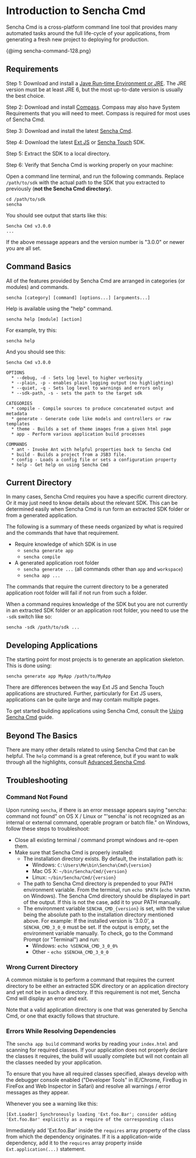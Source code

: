 # Introduction to Sencha Cmd

Sencha Cmd is a cross-platform command line tool that provides many automated tasks
around the full life-cycle of your applications, from generating a fresh new project to
deploying for production.

{@img sencha-command-128.png}

## Requirements

Step 1: Download and install a [Jave Run-time Environment or JRE](http://www.oracle.com/technetwork/java/javase/downloads/index.html).
The JRE version must be at least JRE 6, but the most up-to-date version is usually the best choice.

Step 2: Download and install [Compass](http://compass-style.org/). Compass may also have
System Requirements that you will need to meet. Compass is required for most uses of
Sencha Cmd.

Step 3: Download and install the latest [Sencha Cmd](http://www.sencha.com/products/sdk-tools).

Step 4: Download the latest [Ext JS](http://www.sencha.com/products/extjs/) or
[Sencha Touch](http://www.sencha.com/products/touch/) SDK.

Step 5: Extract the SDK to a local directory.

Step 6: Verify that Sencha Cmd is working properly on your machine:

Open a command line terminal, and run the following commands. Replace `/path/to/sdk` with
the actual path to the SDK that you extracted to previously (**not the Sencha Cmd
directory**).

    cd /path/to/sdk
    sencha

You should see output that starts like this:

    Sencha Cmd v3.0.0
    ...

If the above message appears and the version number is "3.0.0" or newer you are all set.

## Command Basics

All of the features provided by Sencha Cmd are arranged in categories (or modules) and
commands.

    sencha [category] [command] [options...] [arguments...]

Help is available using the "help" command.

    sencha help [module] [action]

For example, try this:

    sencha help

And you should see this:

    Sencha Cmd v3.0.0

    OPTIONS
      * --debug, -d - Sets log level to higher verbosity
      * --plain, -p - enables plain logging output (no highlighting)
      * --quiet, -q - Sets log level to warnings and errors only
      * --sdk-path, -s - sets the path to the target sdk

    CATEGORIES
      * compile - Compile sources to produce concatenated output and metadata
      * generate - Generate code like models and controllers or raw templates
      * theme - Builds a set of theme images from a given html page
      * app - Perform various application build processes

    COMMANDS
      * ant - Invoke Ant with helpful properties back to Sencha Cmd
      * build - Builds a project from a JSB3 file.
      * config - Loads a config file or sets a configuration property
      * help - Get help on using Sencha Cmd

## Current Directory

In many cases, Sencha Cmd requires you have a specific current directory. Or it may just
need to know details about the relevant SDK. This can be determined easily when Sencha Cmd
is run form an extracted SDK folder or from a generated application.

The following is a summary of these needs organized by what is required and the commands
that have that requirement.

 * Require knowledge of which SDK is in use
    * `sencha generate app`
    * `sencha compile`
 * A generated application root folder
    * `sencha generate ...` (all commands other than `app` and `workspace`)
    * `sencha app ...`

The commands that require the current directory to be a generated application root folder
will fail if not run from such a folder.

When a command requires knowledge of the SDK but you are not currently in an extracted SDK
folder or an application root folder, you need to use the `-sdk` switch like so:

    sencha -sdk /path/to/sdk ...

## Developing Applications

The starting point for most projects is to generate an application skeleton. This is done
using:

    sencha generate app MyApp /path/to/MyApp

There are differences between the way Ext JS and Sencha Touch applications are structured.
Further, particularly for Ext JS users, applications can be quite large and may contain
multiple pages.

To get started building applications using Sencha Cmd, consult the
[Using Sencha Cmd](#/guide/command_app) guide.

## Beyond The Basics

There are many other details related to using Sencha Cmd that can be helpful. The `help`
command is a great reference, but if you want to walk through all the highlights, consult
[Advanced Sencha Cmd](#/guide/command_advanced).

## Troubleshooting

### Command Not Found

Upon running `sencha`, if there is an error message appears saying "sencha: command not found"
on OS X / Linux or "'sencha' is not recognized as an internal or external command, operable
program or batch file." on Windows, follow these steps to troubleshoot:

- Close all existing terminal / command prompt windows and re-open them. 
- Make sure that Sencha Cmd is properly installed:
    - The installation directory exists. By default, the installation path is:
        - Windows: `C:\Users\Me\bin\Sencha\Cmd\{version}`
        - Mac OS X: `~/bin/Sencha/Cmd/{version}`
        - Linux: `~/bin/Sencha/Cmd/{version}`
    - The path to Sencha Cmd directory is prepended to your PATH environment variable.
      From the terminal, run `echo $PATH` (`echo %PATH%` on Windows). The Sencha Cmd
      directory should be displayed in part of the output. If this is not the case, add it
      to your PATH manually.
    - The environment variable `SENCHA_CMD_{version}` is set, with the value being
      the absolute path to the installation directory mentioned above. For example: If the
      installed version is '3.0.0', a `SENCHA_CMD_3_0_0` must be set. If the output is
      empty, set the environment variable manually. To check, go to the Command Prompt (or
      "Terminal") and run:
        - Windows: `echo %SENCHA_CMD_3_0_0%`
        - Other - `echo $SENCHA_CMD_3_0_0`
	
### Wrong Current Directory

A common mistake is to perform a command that requires the current directory to be either
an extracted SDK directory or an application directory and yet not be in such a directory.
If this requirement is not met, Sencha Cmd will display an error and exit.
	
Note that a valid application directory is one that was generated by Sencha Cmd, or one
that exactly follows that structure.

### Errors While Resolving Dependencies

The `sencha app build` command works by reading your `index.html` and scanning for required
classes. If your application does not properly declare the classes it requires, the build
will usually complete but will not contain all the classes needed by your application.

To ensure that you have all required classes specified, always develop with the debugger
console enabled ("Developer Tools" in IE/Chrome, FireBug in FireFox and Web Inspector in
Safari) and resolve all warnings / error messages as they appear.

Whenever you see a warning like this:

    [Ext.Loader] Synchronously loading 'Ext.foo.Bar'; consider adding 'Ext.foo.Bar' explicitly as a require of the corresponding class
	
Immediately add 'Ext.foo.Bar' inside the `requires` array property of the class from which
the dependency originates. If it is a application-wide dependency, add it to the `requires`
array property inside `Ext.application(...)` statement.
